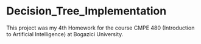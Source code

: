 # Decision_Tree_Implementation
This project was my 4th Homework for the course CMPE 480 (Introduction to Artificial Intelligence) at Bogazici University.
